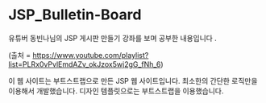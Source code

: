 # JSP_Bulletin-Board

유튜버 동빈나님의
JSP 게시판 만들기 강좌를 보며 공부한 내용입니다 . 

(출처 = https://www.youtube.com/playlist?list=PLRx0vPvlEmdAZv_okJzox5wj2gG_fNh_6)

이 웹 사이트는 부트스트랩으로 만든 JSP 웹 사이트입니다.
최소한의 간단한 로직만을 이용해서 개발했습니다.
디자인 템플릿으로는 부트스트랩을 이용했습니다.
